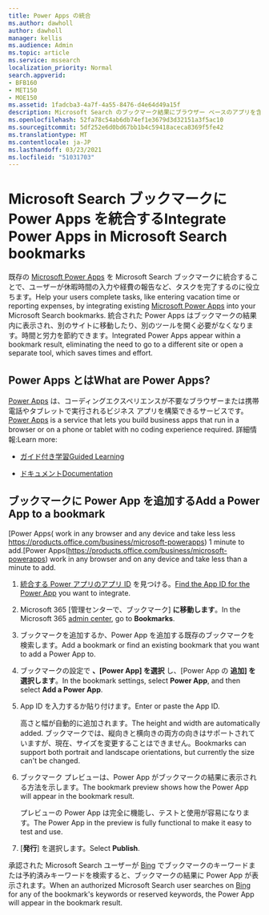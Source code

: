 ```yaml
---
title: Power Apps の統合
ms.author: dawholl
author: dawholl
manager: kellis
ms.audience: Admin
ms.topic: article
ms.service: mssearch
localization_priority: Normal
search.appverid:
- BFB160
- MET150
- MOE150
ms.assetid: 1fadcba3-4a7f-4a55-8476-d4e64d49a15f
description: Microsoft Search のブックマーク結果にブラウザー ベースのアプリを含める
ms.openlocfilehash: 52fa78c54ab6db74ef1e3679d3d32151a3f5ac10
ms.sourcegitcommit: 5df252e6d0bd67bb1b4c59418aceca8369f5fe42
ms.translationtype: MT
ms.contentlocale: ja-JP
ms.lasthandoff: 03/23/2021
ms.locfileid: "51031703"
---
```

# <a name="integrate-power-apps-in-microsoft-search-bookmarks"></a><span data-ttu-id="f6584-103">Microsoft Search ブックマークに Power Apps を統合する</span><span class="sxs-lookup"><span data-stu-id="f6584-103">Integrate Power Apps in Microsoft Search bookmarks</span></span>
   
<span data-ttu-id="f6584-104">既存の [Microsoft Power Apps](https://products.office.com/business/microsoft-powerapps) を Microsoft Search ブックマークに統合することで、ユーザーが休暇時間の入力や経費の報告など、タスクを完了するのに役立ちます。</span><span class="sxs-lookup"><span data-stu-id="f6584-104">Help your users complete tasks, like entering vacation time or reporting expenses, by integrating existing [Microsoft Power Apps](https://products.office.com/business/microsoft-powerapps) into your Microsoft Search bookmarks.</span></span> <span data-ttu-id="f6584-105">統合された Power Apps はブックマークの結果内に表示され、別のサイトに移動したり、別のツールを開く必要がなくなります。時間と労力を節約できます。</span><span class="sxs-lookup"><span data-stu-id="f6584-105">Integrated Power Apps appear within a bookmark result, eliminating the need to go to a different site or open a separate tool, which saves times and effort.</span></span>
  
## <a name="what-are-power-apps"></a><span data-ttu-id="f6584-106">Power Apps とは</span><span class="sxs-lookup"><span data-stu-id="f6584-106">What are Power Apps?</span></span>

<span data-ttu-id="f6584-107">[Power Apps](https://products.office.com/business/microsoft-powerapps) は、コーディングエクスペリエンスが不要なブラウザーまたは携帯電話やタブレットで実行されるビジネス アプリを構築できるサービスです。</span><span class="sxs-lookup"><span data-stu-id="f6584-107">[Power Apps](https://products.office.com/business/microsoft-powerapps) is a service that lets you build business apps that run in a browser or on a phone or tablet with no coding experience required.</span></span> <span data-ttu-id="f6584-108">詳細情報:</span><span class="sxs-lookup"><span data-stu-id="f6584-108">Learn more:</span></span>
  
- [<span data-ttu-id="f6584-109">ガイド付き学習</span><span class="sxs-lookup"><span data-stu-id="f6584-109">Guided Learning</span></span>](/learn/browse/?products=powerapps)
    
- [<span data-ttu-id="f6584-110">ドキュメント</span><span class="sxs-lookup"><span data-stu-id="f6584-110">Documentation</span></span>](/powerapps/)
    
## <a name="add-a-power-app-to-a-bookmark"></a><span data-ttu-id="f6584-111">ブックマークに Power App を追加する</span><span class="sxs-lookup"><span data-stu-id="f6584-111">Add a Power App to a bookmark</span></span>

<span data-ttu-id="f6584-112">[Power Apps( work in any browser and any device and take less less https://products.office.com/business/microsoft-powerapps) 1 minute to add.</span><span class="sxs-lookup"><span data-stu-id="f6584-112">[Power Apps(https://products.office.com/business/microsoft-powerapps) work in any browser and on any device and take less than a minute to add.</span></span>
  
1. <span data-ttu-id="f6584-113">[統合する Power アプリのアプリ ID](/powerapps/maker/canvas-apps/get-sessionid#get-an-app-id) を見つける。</span><span class="sxs-lookup"><span data-stu-id="f6584-113">[Find the App ID for the Power App](/powerapps/maker/canvas-apps/get-sessionid#get-an-app-id) you want to integrate.</span></span>
    
2. <span data-ttu-id="f6584-114">Microsoft 365 [管理センターで、[](https://admin.microsoft.com)ブックマーク] **に移動します**。</span><span class="sxs-lookup"><span data-stu-id="f6584-114">In the Microsoft 365 [admin center](https://admin.microsoft.com), go to **Bookmarks**.</span></span>
    
3. <span data-ttu-id="f6584-115">ブックマークを追加するか、Power App を追加する既存のブックマークを検索します。</span><span class="sxs-lookup"><span data-stu-id="f6584-115">Add a bookmark or find an existing bookmark that you want to add a Power App to.</span></span>
    
4. <span data-ttu-id="f6584-116">ブックマークの設定で **、[Power App] を選択** し、[Power App の **追加] を選択します**。</span><span class="sxs-lookup"><span data-stu-id="f6584-116">In the bookmark settings, select **Power App**, and then select **Add a Power App**.</span></span>
    
5. <span data-ttu-id="f6584-117">App ID を入力するか貼り付けます。</span><span class="sxs-lookup"><span data-stu-id="f6584-117">Enter or paste the App ID.</span></span>
    
    <span data-ttu-id="f6584-118">高さと幅が自動的に追加されます。</span><span class="sxs-lookup"><span data-stu-id="f6584-118">The height and width are automatically added.</span></span> <span data-ttu-id="f6584-119">ブックマークでは、縦向きと横向きの両方の向きはサポートされていますが、現在、サイズを変更することはできません。</span><span class="sxs-lookup"><span data-stu-id="f6584-119">Bookmarks can support both portrait and landscape orientations, but currently the size can't be changed.</span></span>
    
6. <span data-ttu-id="f6584-120">ブックマーク プレビューは、Power App がブックマークの結果に表示される方法を示します。</span><span class="sxs-lookup"><span data-stu-id="f6584-120">The bookmark preview shows how the Power App will appear in the bookmark result.</span></span>
    
    <span data-ttu-id="f6584-121">プレビューの Power App は完全に機能し、テストと使用が容易になります。</span><span class="sxs-lookup"><span data-stu-id="f6584-121">The Power App in the preview is fully functional to make it easy to test and use.</span></span>
    
7. <span data-ttu-id="f6584-122">[**発行**] を選択します。</span><span class="sxs-lookup"><span data-stu-id="f6584-122">Select **Publish**.</span></span>
    
<span data-ttu-id="f6584-123">承認された Microsoft Search ユーザーが [Bing](https://Bing.com) でブックマークのキーワードまたは予約済みキーワードを検索すると、ブックマークの結果に Power App が表示されます。</span><span class="sxs-lookup"><span data-stu-id="f6584-123">When an authorized Microsoft Search user searches on [Bing](https://Bing.com) for any of the bookmark's keywords or reserved keywords, the Power App will appear in the bookmark result.</span></span>